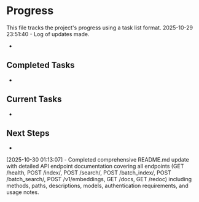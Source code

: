 # Progress

This file tracks the project's progress using a task list format.
2025-10-29 23:51:40 - Log of updates made.

*

## Completed Tasks

*   

## Current Tasks

*   

## Next Steps

*
[2025-10-30 01:13:07] - Completed comprehensive README.md update with detailed API endpoint documentation covering all endpoints (GET /health, POST /index/, POST /search/, POST /batch_index/, POST /batch_search/, POST /v1/embeddings, GET /docs, GET /redoc) including methods, paths, descriptions, models, authentication requirements, and usage notes.
